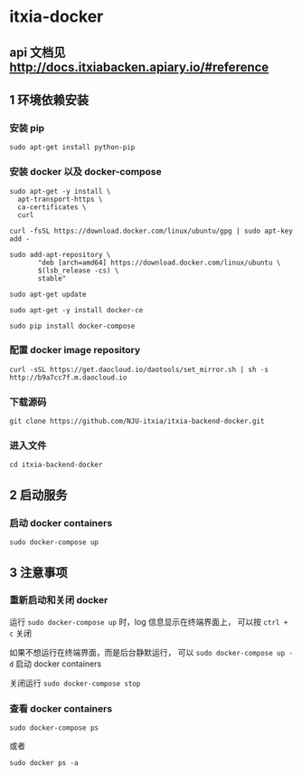 # itxia-docker #

## api 文档见 http://docs.itxiabacken.apiary.io/#reference

## 1 环境依赖安装

### 安装 pip
`sudo apt-get install python-pip`

### 安装 docker 以及 docker-compose 
```
sudo apt-get -y install \
  apt-transport-https \
  ca-certificates \
  curl
```

```
curl -fsSL https://download.docker.com/linux/ubuntu/gpg | sudo apt-key add -
```

```
sudo add-apt-repository \
       "deb [arch=amd64] https://download.docker.com/linux/ubuntu \
       $(lsb_release -cs) \
       stable"
```

```
sudo apt-get update
```

```
sudo apt-get -y install docker-ce
```

```
sudo pip install docker-compose
```

### 配置 docker image repository
`curl -sSL https://get.daocloud.io/daotools/set_mirror.sh | sh -s http://b9a7cc7f.m.daocloud.io`

### 下载源码
`git clone https://github.com/NJU-itxia/itxia-backend-docker.git`

### 进入文件
`cd itxia-backend-docker`

## 2 启动服务

### 启动 docker containers
`sudo docker-compose up` 

## 3 注意事项

### 重新启动和关闭 docker
运行 `sudo docker-compose up` 时，log 信息显示在终端界面上， 可以按 `ctrl + c` 关闭 

如果不想运行在终端界面，而是后台静默运行， 可以 `sudo docker-compose up -d` 启动 docker containers

关闭运行 `sudo docker-compose stop`

### 查看 docker containers
`sudo docker-compose ps`

或者

`sudo docker ps -a`
  

